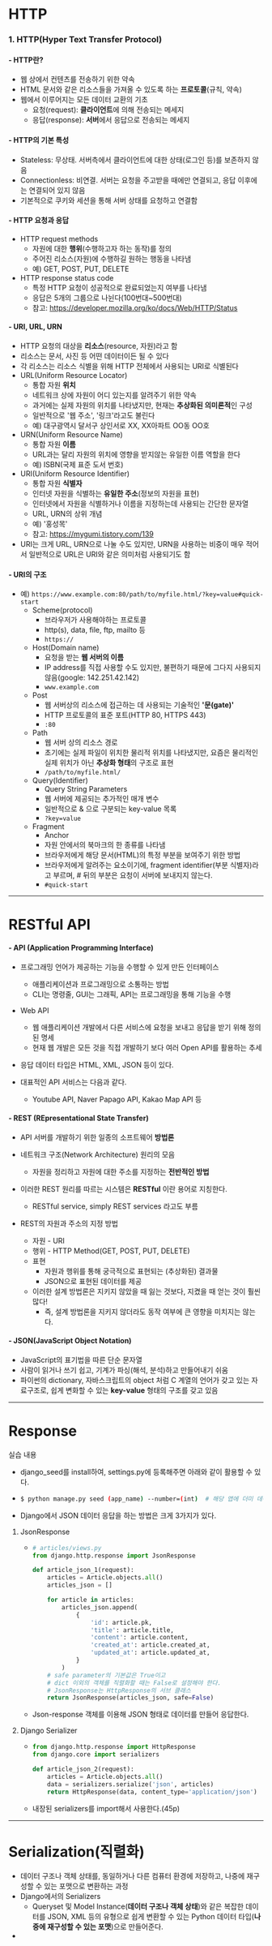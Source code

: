 # HTTP

### 1. HTTP(Hyper Text Transfer Protocol)

#### - HTTP란?

- 웹 상에서 컨텐츠를 전송하기 위한 약속
- HTML 문서와 같은 리소스들을 가져올 수 있도록 하는 **프로토콜**(규칙, 약속)
- 웹에서 이루어지는 모든 데이터 교환의 기초
  - 요청(request): **클라이언트**에 의해 전송되는 메세지
  - 응답(response): **서버**에서 응답으로 전송되는 메세지



#### - HTTP의 기본 특성

- Stateless: 무상태. 서버측에서 클라이언트에 대한 상태(로그인 등)를 보존하지 않음
- Connectionless: 비연결. 서버는 요청을 주고받을 때에만 연결되고, 응답 이후에는 연결되어 있지 않음
- 기본적으로 쿠키와 세션을 통해 서버 상태를 요청하고 연결함



#### - HTTP 요청과 응답

- HTTP request methods
  - 자원에 대한 **행위**(수행하고자 하는 동작)를 정의
  - 주어진 리소스(자원)에 수행하길 원하는 행동을 나타냄
  - 예) GET, POST, PUT, DELETE
- HTTP response status code
  - 특정 HTTP 요청이 성공적으로 완료되었는지 여부를 나타냄
  - 응답은 5개의 그룹으로 나뉜다(100번대~500번대)
  - 참고: https://developer.mozilla.org/ko/docs/Web/HTTP/Status



#### - URI, URL, URN

- HTTP 요청의 대상을 **리소스**(resource, 자원)라고 함
- 리소스는 문서, 사진 등 어떤 데이터이든 될 수 있다
- 각 리소스는 리소스 식별을 위해 HTTP 전체에서 사용되는 URI로 식별된다
- URL(Uniform Resource Locator)
  - 통합 자원 **위치**
  - 네트워크 상에 자원이 어디 있는지를 알려주기 위한 약속
  - 과거에는 실제 자원의 위치를 나타냈지만, 현재는 **추상화된 의미론적**인 구성
  - 일반적으로 '웹 주소', '링크'라고도 불린다
  - 예) 대구광역시 달서구 상인서로 XX, XX아파트 OO동 OO호
- URN(Uniform Resource Name)
  - 통합 자원 **이름**
  - URL과는 달리 자원의 위치에 영향을 받지않는 유일한 이름 역할을 한다
  - 예) ISBN(국제 표준 도서 번호)
- URI(Uniform Resource Identifier)
  - 통합 자원 **식별자**
  - 인터넷 자원을 식별하는 **유일한 주소**(정보의 자원을 표현)
  - 인터넷에서 자원을 식별하거나 이름을 지정하는데 사용되는 간단한 문자열
  - URL, URN의 상위 개념
  - 예) '홍성목'
  - 참고: https://mygumi.tistory.com/139
- URI는 크게 URL, URN으로 나눌 수도 있지만, URN을 사용하는 비중이 매우 적어서 일반적으로 URL은 URI와 같은 의미처럼 사용되기도 함



#### - URI의 구조

- 예) `https://www.example.com:80/path/to/myfile.html/?key=value#quick-start`
  - Scheme(protocol)
    - 브라우저가 사용해야하는 프로토콜
    - http(s), data, file, ftp, mailto 등
    - `https://`
  - Host(Domain name)
    - 요청을 받는 **웹 서버의 이름**
    - IP address를 직접 사용할 수도 있지만, 불편하기 때문에 그다지 사용되지 않음(google: 142.251.42.142)
    - `www.example.com`
  - Post
    - 웹 서버상의 리소스에 접근하는 데 사용되는 기술적인 **'문(gate)'**
    - HTTP 프로토콜의 표준 포트(HTTP 80, HTTPS 443)
    - `:80`
  - Path
    - 웹 서버 상의 리소스 경로
    - 초기에는 실제 파일이 위치한 물리적 위치를 나타냈지만, 요즘은 물리적인 실제 위치가 아닌 **추상화 형태**의 구조로 표현
    - `/path/to/myfile.html/`
  - Query(Identifier)
    - Query String Parameters
    - 웹 서버에 제공되는 추가적인 매개 변수
    - 일반적으로 & 으로 구분되는 key-value 목록
    - `?key=value`
  - Fragment
    - Anchor
    - 자원 안에서의 북마크의 한 종류를 나타냄
    - 브라우저에게 해당 문서(HTML)의 특정 부분을 보여주기 위한 방법
    - 브라우저에게 알려주는 요소이기에, fragment identifier(부분 식별자)라고 부르며, # 뒤의 부분은 요청이 서버에 보내지지 않는다.
    - `#quick-start`



---

# RESTful API

#### - API (Application Programming Interface)

- 프로그래밍 언어가 제공하는 기능을 수행할 수 있게 만든 인터페이스
  - 애플리케이션과 프로그래밍으로 소통하는 방법
  - CLI는 명령줄, GUI는 그래픽, API는 프로그래밍을 통해 기능을 수행
- Web API
  - 웹 애플리케이션 개발에서 다른 서비스에 요청을 보내고 응답을 받기 위해 정의된 명세
  - 현재 웹 개발은 모든 것을 직접 개발하기 보다 여러 Open API를 활용하는 추세
- 응답 데이터 타입은 HTML, XML, JSON 등이 있다.

- 대표적인 API 서비스는 다음과 같다.
  - Youtube API, Naver Papago API, Kakao Map API 등



#### - REST (REpresentational State Transfer)

- API 서버를 개발하기 위한 일종의 소프트웨어 **방법론**
- 네트워크 구조(Network Architecture) 원리의 모음
  - 자원을 정리하고 자원에 대한 주소를 지정하는 **전반적인 방법**
- 이러한 REST 원리를 따르는 시스템은 **RESTful** 이란 용어로 지칭한다.
  - RESTful service, simply REST services 라고도 부름


- REST의 자원과 주소의 지정 방법
  - 자원 - URI
  - 행위 - HTTP Method(GET, POST, PUT, DELETE)
  - 표현
    - 자원과 행위를 통해 궁극적으로 표현되는 (추상화된) 결과물
    - JSON으로 표현된 데이터를 제공
  - 이러한 설계 방법론은 지키지 않았을 때 잃는 것보다, 지켰을 때 얻는 것이 훨씬 많다!
    - 즉, 설계 방법론을 지키지 않더라도 동작 여부에 큰 영향을 미치지는 않는다.



#### - JSON(JavaScript Object Notation)

- JavaScript의 표기법을 따른 단순 문자열
- 사람이 읽거나 쓰기 쉽고, 기계가 파싱(해석, 분석)하고 만들어내기 쉬움
- 파이썬의 dictionary, 자바스크립트의 object 처럼 C 계열의 언어가 갖고 있는 자료구조로, 쉽게 변화할 수 있는 **key-value** 형태의 구조를 갖고 있음



---

# Response

실습 내용

- django_seed를 install하여, settings.py에 등록해주면 아래와 같이 활용할 수 있다.

- ```bash
  $ python manage.py seed (app_name) --number=(int)  # 해당 앱에 더미 데이터를 생성
  ```

- Django에서 JSON 데이터 응답을 하는 방법은 크게 3가지가 있다.



1. JsonResponse

   - ```python
     # articles/views.py
     from django.http.response import JsonResponse
     
     def article_json_1(request):
         articles = Article.objects.all()
         articles_json = []
     
         for article in articles:
             articles_json.append(
                 {
                     'id': article.pk,
                     'title': article.title,
                     'content': article.content,
                     'created_at': article.created_at,
                     'updated_at': article.updated_at,
                 }
             )
         # safe parameter의 기본값은 True이고
         # dict 이외의 객체를 직렬화할 때는 False로 설정해야 한다.
         # JsonResponse는 HttpResponse의 서브 클래스
         return JsonResponse(articles_json, safe=False)
     ```

   - Json-response 객체를 이용해 JSON 형태로 데이터를 만들어 응답한다.

2. Django Serializer

   - ```python
     from django.http.response import HttpResponse
     from django.core import serializers
     
     def article_json_2(request):
         articles = Article.objects.all()
         data = serializers.serialize('json', articles)
         return HttpResponse(data, content_type='application/json')
     ```

   - 내장된 serializers를 import해서 사용한다.(45p)







---

# Serialization(직렬화)

- 데이터 구조나 객체 상태를, 동일하거나 다른 컴퓨터 환경에 저장하고, 나중에 재구성할 수 있는 포맷으로 변환하는 과정
- Django에서의 Serializers
  - Queryset 및 Model Instance(**데이터 구조나 객체 상태**)와 같은 복잡한 데이터를 JSON, XML 등의 유형으로 쉽게 변환할 수 있는 Python 데이터 타입(**나중에 재구성할 수 있는 포맷**)으로 만들어준다.
- 

